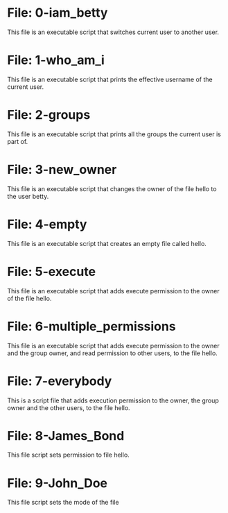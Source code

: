 # File: 0-iam_betty 
This file is an executable script that switches current user to another user.
# File: 1-who_am_i
This file is an executable script that prints the effective username of the current user.
# File: 2-groups
This file is an executable script that prints all the groups the current user is part of.
# File: 3-new_owner
This file is an executable script that changes the owner of the file hello to the user betty.
# File: 4-empty
This file is an executable script that creates an empty file called hello. 
# File: 5-execute
This file is an executable script that adds execute permission to the owner of the file hello.
# File: 6-multiple_permissions
This file is an executable script that adds execute permission to the owner and the group owner, and read permission to other users, to the file hello.
# File: 7-everybody
This is a script file that adds execution permission to the owner, the group owner and the other users, to the file hello.
# File: 8-James_Bond
This file script sets permission to file hello.
# File: 9-John_Doe
This file script sets the mode of the file 
